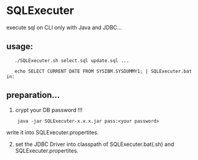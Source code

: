 # SQLExecuter

  execute sql on CLI only with Java and JDBC...
  
## usage:
```
   ./SQLExecuter.sh select.sql update.sql ...
   
   echo SELECT CURRENT DATE FROM SYSIBM.SYSDUMMY1; | SQLExecuter.bat in:
```

## preparation...
1. crypt your DB password !!!
```
    java -jar SQLExecuter-x.x.x.jar pass:<your password>
```
  write it into SQLExecuter.propertites.

2. set the JDBC Driver into classpath of SQLExecuter.bat(.sh) and SQLExecuter.propertites.
